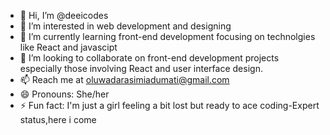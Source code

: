 - 👋 Hi, I’m @deeicodes
- 👀 I’m interested in web development and designing 
- 🌱 I’m currently learning front-end development focusing on technolgies like React and javascipt 
- 💞️ I’m looking to collaborate on front-end development projects especially those involving React and user interface design.
- 📫 Reach me at oluwadarasimiadumati@gmail.com
- 😄 Pronouns: She/her
- ⚡ Fun fact: I'm just a girl feeling a bit lost but ready to ace coding-Expert status,here i come

<!---
deeicodes/deeicodes is a ✨ special ✨ repository because its `README.md` (this file) appears on your GitHub profile.
You can click the Preview link to take a look at your changes.
--->
